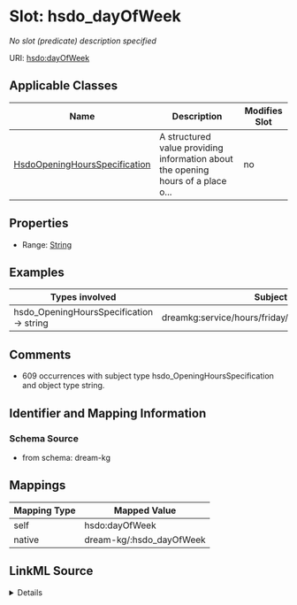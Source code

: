

# Slot: hsdo_dayOfWeek


_No slot (predicate) description specified_





URI: [hsdo:dayOfWeek](http://schema.org/dayOfWeek)



<!-- no inheritance hierarchy -->





## Applicable Classes

| Name | Description | Modifies Slot |
| --- | --- | --- |
| [HsdoOpeningHoursSpecification](HsdoOpeningHoursSpecification.md) | A structured value providing information about the opening hours of a place o... |  no  |







## Properties

* Range: [String](String.md)






## Examples

| Types involved | Subject | Predicate | Object |
| --- | --- | --- | --- |
| hsdo_OpeningHoursSpecification → string | dreamkg:service/hours/friday/4542572480692224 | hsdo:dayOfWeek | Friday |


## Comments

* 609 occurrences with subject type hsdo_OpeningHoursSpecification and object type string.

## Identifier and Mapping Information







### Schema Source


* from schema: dream-kg




## Mappings

| Mapping Type | Mapped Value |
| ---  | ---  |
| self | hsdo:dayOfWeek |
| native | dream-kg/:hsdo_dayOfWeek |




## LinkML Source

<details>
```yaml
name: hsdo_dayOfWeek
description: No slot (predicate) description specified
comments:
- 609 occurrences with subject type hsdo_OpeningHoursSpecification and object type
  string.
examples:
- description: hsdo_OpeningHoursSpecification → string
  object:
    example_object: Friday
    example_object_type: string
    example_predicate: hsdo:dayOfWeek
    example_subject: dreamkg:service/hours/friday/4542572480692224
    example_subject_type: hsdo_OpeningHoursSpecification
from_schema: dream-kg
rank: 1000
slot_uri: hsdo:dayOfWeek
alias: hsdo_dayOfWeek
domain_of:
- hsdo_OpeningHoursSpecification
range: string

```
</details>